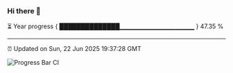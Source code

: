 ### Hi there 👋

⏳ Year progress { ██████████████▁▁▁▁▁▁▁▁▁▁▁▁▁▁▁▁ } 47.35 %

---

⏰ Updated on Sun, 22 Jun 2025 19:37:28 GMT

![Progress Bar CI](https://github.com/IshwaranRudhara/GIT-ACTION/workflows/Progress%20Bar%20CI/badge.svg)
